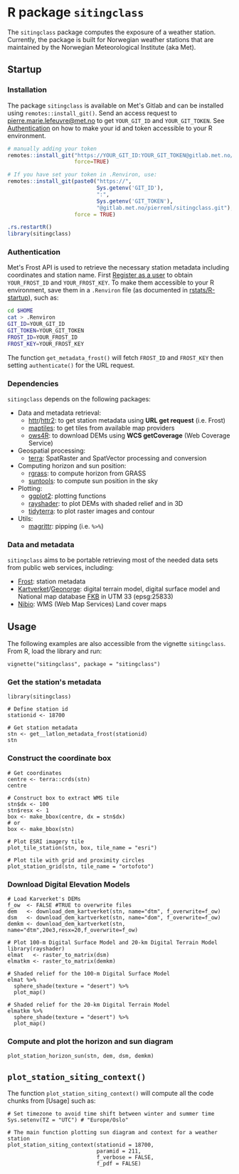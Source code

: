 # R package `sitingclass`
The `sitingclass` package computes the exposure of a weather station. Currently, the package is built for Norwegian weather stations that are maintained by the Norwegian Meteorological Institute (aka Met). 

## Startup
### Installation
The package `sitingclass` is available on Met's Gitlab and can be installed using `remotes::install_git()`. Send an access request to [pierre.marie.lefeuvre@met.no](mailto:pierre.marie.lefeuvre@met.no) to get `YOUR_GIT_ID` and `YOUR_GIT_TOKEN`. See [Authentication](#Authentication) on how to make your id and token accessible to your R environment.

```R
# manually adding your token
remotes::install_git("https://YOUR_GIT_ID:YOUR_GIT_TOKEN@gitlab.met.no/pierreml/sitingclass.git",
                     force=TRUE)

# If you have set your token in .Renviron, use:
remotes::install_git(paste0("https://",
                            Sys.getenv('GIT_ID'),
                            ":",
                            Sys.getenv('GIT_TOKEN'),
                            "@gitlab.met.no/pierreml/sitingclass.git"),
                     force = TRUE)

.rs.restartR()
library(sitingclass)
```

### Authentication
Met's Frost API is used to retrieve the necessary station metadata including coordinates and station name. First [Register as a user](https://frost-beta.met.no/docs/starthere) to obtain `YOUR_FROST_ID` and `YOUR_FROST_KEY`. To make them accessible to your R environment, save them in a `.Renviron` file (as documented in [rstats/R-startup](https://rstats.wtf/r-startup.html)), such as:
```bash
cd $HOME
cat > .Renviron
GIT_ID=YOUR_GIT_ID
GIT_TOKEN=YOUR_GIT_TOKEN
FROST_ID=YOUR_FROST_ID
FROST_KEY=YOUR_FROST_KEY
```
The function `get_metadata_frost()` will fetch `FROST_ID` and `FROST_KEY` then setting `authenticate()` for the URL request.

### Dependencies
`sitingclass` depends on the following packages:

* Data and metadata retrieval:
  + [httr](https://httr.r-lib.org/)/[httr2](https://httr2.r-lib.org/): to get station metadata using **URL get request** (i.e. Frost)
  + [maptiles](https://github.com/riatelab/maptiles): to get tiles from available map providers
  + [ows4R](https://github.com/eblondel/ows4R): to download DEMs using **WCS getCoverage** (Web Coverage Service)
* Geospatial processing:
  + [terra](https://github.com/rspatial/terra): SpatRaster and SpatVector processing and conversion
* Computing horizon and sun position:
  + [rgrass](https://rsbivand.github.io/rgrass/): to compute horizon from GRASS
  + [suntools](https://github.com/adokter/suntools/): to compute sun position in the sky
* Plotting:
  + [ggplot2](https://ggplot2.tidyverse.org/): plotting functions
  + [rayshader](https://www.rayshader.com/): to plot DEMs with shaded relief and in 3D
  + [tidyterra](https://dieghernan.github.io/tidyterra/): to plot raster images and contour
* Utils:
  + [magrittr](https://magrittr.tidyverse.org/): pipping (i.e. `%>%`)
  
### Data and metadata 
`sitingclass` aims to be portable retrieving most of the needed data sets from public web services, including:

- [Frost](https://frost-beta.met.no/docs/codeexamples): station metadata
- [Kartverket](https://www.kartverket.no/geodataarbeid/nasjonal-detaljert-hoydemodell)/[Geonorge](https://kartkatalog.geonorge.no/metadata?text=25833+WCS+h%C3%B8ydemodell): digital terrain model, digital surface model and National map database [FKB](https://kartkatalog.geonorge.no/metadata/geovekst/felles-kartdatabase-fkb/0e90ca71-6a02-4036-bd94-f219fe64645f) in UTM 33 (epsg:25833)
- [Nibio](https://nibio.no/tjenester/wms-tjenester/wms-tjenester-ar5): WMS (Web Map Services) Land cover maps

## Usage
The following examples are also accessible from the vignette `sitingclass`. From R, load the library and run: 
```
vignette("sitingclass", package = "sitingclass")
```
### Get the station's metadata

```
library(sitingclass)

# Define station id
stationid <- 18700

# Get station metadata
stn <- get__latlon_metadata_frost(stationid)
stn
```
### Construct the coordinate box
```
# Get coordinates
centre <- terra::crds(stn)
centre

# Construct box to extract WMS tile
stn$dx <- 100
stn$resx <- 1
box <- make_bbox(centre, dx = stn$dx)
# or
box <- make_bbox(stn)
```

```
# Plot ESRI imagery tile
plot_tile_station(stn, box, tile_name = "esri")
```

```
# Plot tile with grid and proximity circles 
plot_station_grid(stn, tile_name = "ortofoto")
```

### Download Digital Elevation Models
```
# Load Karverket's DEMs
f_ow  <- FALSE #TRUE to overwrite files
dem   <- download_dem_kartverket(stn, name="dtm", f_overwrite=f_ow)
dsm   <- download_dem_kartverket(stn, name="dom", f_overwrite=f_ow)
demkm <- download_dem_kartverket(stn, name="dtm",20e3,resx=20,f_overwrite=f_ow)

# Plot 100-m Digital Surface Model and 20-km Digital Terrain Model
library(rayshader)
elmat   <- raster_to_matrix(dsm)
elmatkm <- raster_to_matrix(demkm)

# Shaded relief for the 100-m Digital Surface Model 
elmat %>%
  sphere_shade(texture = "desert") %>%
  plot_map()

# Shaded relief for the 20-km Digital Terrain Model
elmatkm %>%
  sphere_shade(texture = "desert") %>%
  plot_map()
```
### Compute and plot the horizon and sun diagram
```
plot_station_horizon_sun(stn, dem, dsm, demkm)
```

## `plot_station_siting_context()`
The function `plot_station_siting_context()` will compute all the code chunks from [Usage] such as:

```
# Set timezone to avoid time shift between winter and summer time
Sys.setenv(TZ = "UTC") # "Europe/Oslo"

# The main function plotting sun diagram and context for a weather station 
plot_station_siting_context(stationid = 18700,
                            paramid = 211,
                            f_verbose = FALSE,
                            f_pdf = FALSE)
```

